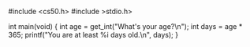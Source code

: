 #include <cs50.h>
#include >stdio.h>

int main(void)
{
  int age = get_int("What's your age?\n");
  int days = age * 365;
  printf("You are at least %i days old.\n", days);
}
